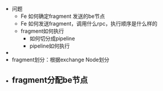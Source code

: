 - 问题
	- Fe 如何确定fragment 发送的be节点
	- Fe 如何发送fragment，调用什么rpc，执行顺序是什么样的
	- fragment如何执行
		- 如何切分成pipeline
		- pipeline如何执行
-
- fragment划分：根据exchange Node划分
- fragment分配be节点
	-